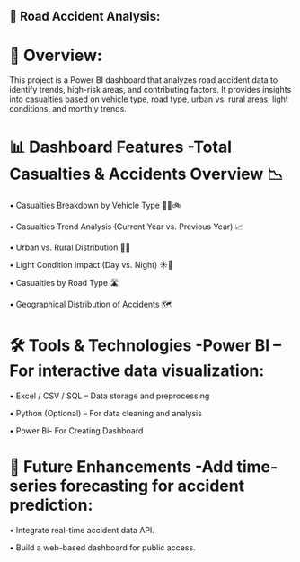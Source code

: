 ## 🚦 Road Accident Analysis:

# 📌 Overview:
This project is a Power BI dashboard that analyzes road accident data to identify trends, high-risk areas, and contributing factors. It provides insights into casualties based on vehicle type, road type, urban vs. rural areas, light conditions, and monthly trends.

# 📊 Dashboard Features -Total Casualties & Accidents Overview 📉

•	Casualties Breakdown by Vehicle Type 🚗🚌🚲

•	Casualties Trend Analysis (Current Year vs. Previous Year) 📈

•	Urban vs. Rural Distribution 🌆🏡

•	Light Condition Impact (Day vs. Night) ☀️🌙

•	Casualties by Road Type 🛣️

•	Geographical Distribution of Accidents 🗺️

# 🛠️ Tools & Technologies -Power BI – For interactive data visualization:

•	Excel / CSV / SQL – Data storage and preprocessing

•	Python (Optional) – For data cleaning and analysis

•	Power Bi- For Creating Dashboard

# 📢 Future Enhancements -Add time-series forecasting for accident prediction:

•	Integrate real-time accident data API.

•	Build a web-based dashboard for public access.
